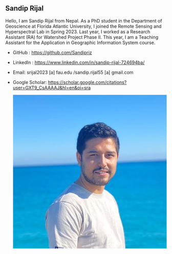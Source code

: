 ## Sandip Rijal
Hello, I am Sandip Rijal from Nepal. As a PhD student in the Department of Geoscience at Florida Atlantic University, I joined the Remote Sensing and Hyperspectral Lab in Spring 2023. Last year, I worked as a Research Assistant (RA) for Watershed Project Phase II. This year, I am a Teaching Assistant for the Application in Geographic Information System course.

* GitHub : https://github.com/Sandipriz
* LinkedIn : https://www.linkedin.com/in/sandip-rijal-724694ba/
* Email: srijal2023 [a] fau.edu /sandip.rijal55 [a] gmail.com
* Google Scholar: https://scholar.google.com/citations?user=GXT9_CsAAAAJ&hl=en&oi=sra

  ![Headshot image!](https://github.com/Sandipriz/Sandipriz.github.io/blob/main/images/Sea_headshot.jpg "Atlantic Ocean")
  
